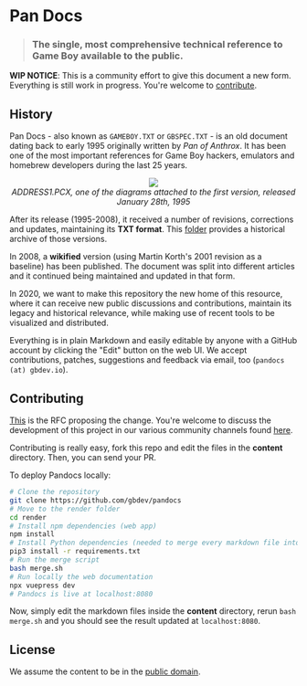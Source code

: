 # Pan Docs

> ### The single, most comprehensive technical reference to Game Boy available to the public.


**WIP NOTICE**: This is a community effort to give this document a new form. Everything is still work in progress. You're welcome to [contribute](#contributing).

## History

Pan Docs - also known as `GAMEBOY.TXT` or `GBSPEC.TXT` - is an old document dating back to early 1995 originally written by *Pan of Anthrox*. It has been one of the most important references for Game Boy hackers, emulators and homebrew developers during the last 25 years.

<p align="center">
<img src="historical/1995-Jan-28-ATX-GBI/ADDRESS1.png">
<br>
  <i>ADDRESS1.PCX, one of the diagrams attached to the first version, released January 28th, 1995</i>
</p>

After its release (1995-2008), it received a number of revisions, corrections and updates, maintaining its **TXT format**. This [folder](historical/) provides a historical archive of those versions.

In 2008, a **wikified** version (using Martin Korth's 2001 revision as a baseline) has been published. The document was split into different articles and it continued being maintained and updated in that form.

In 2020, we want to make this repository the new home of this resource, where it can receive new public discussions and contributions, maintain its legacy and historical relevance, while making use of recent tools to be visualized and distributed.

Everything is in plain Markdown and easily editable by anyone with a GitHub account by clicking the "Edit" button on the web UI. We accept contributions, patches, suggestions and feedback via email, too (`pandocs (at) gbdev.io`).

## Contributing 

[This](https://github.com/gbdev/awesome-gbdev/issues/153) is the RFC proposing the change. You're welcome to discuss the development of this project in our various community channels found [here](https://gbdev.io/chat.html).

Contributing is really easy, fork this repo and edit the files in the **content** directory. Then, you can send your PR.

To deploy Pandocs locally:

```bash
# Clone the repository
git clone https://github.com/gbdev/pandocs
# Move to the render folder
cd render
# Install npm dependencies (web app)
npm install
# Install Python dependencies (needed to merge every markdown file into one)
pip3 install -r requirements.txt
# Run the merge script
bash merge.sh
# Run locally the web documentation
npx vuepress dev
# Pandocs is live at localhost:8080
```

Now, simply edit the markdown files inside the **content** directory, rerun `bash merge.sh` and you should see the result updated at `localhost:8080`.

## License

We assume the content to be in the [public domain](LICENSE).
